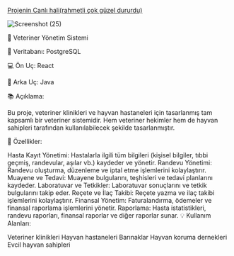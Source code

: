 <a href="[veterinary-management.vercel.app](https://veterinary-management.vercel.app/)" target="_blank">Projenin Canlı hali(rahmetli çok güzel dururdu)</a>

![Screenshot (25)](https://github.com/batuhanlog/Veterinary_Management/assets/82649079/906c56e6-4b53-44fe-8dd3-d921a70d294a)

🚀 Veteriner Yönetim Sistemi

💾 Veritabanı: PostgreSQL

💻 Ön Uç: React

💪 Arka Uç: Java

📚 Açıklama:

Bu proje, veteriner klinikleri ve hayvan hastaneleri için tasarlanmış tam kapsamlı bir veteriner sistemidir. Hem veteriner hekimler hem de hayvan sahipleri tarafından kullanılabilecek şekilde tasarlanmıştır.

🐾 Özellikler:

Hasta Kayıt Yönetimi: Hastalarla ilgili tüm bilgileri (kişisel bilgiler, tıbbi geçmiş, randevular, aşılar vb.) kaydeder ve yönetir.
Randevu Yönetimi: Randevu oluşturma, düzenleme ve iptal etme işlemlerini kolaylaştırır.
Muayene ve Tedavi: Muayene bulgularını, teşhisleri ve tedavi planlarını kaydeder.
Laboratuvar ve Tetkikler: Laboratuvar sonuçlarını ve tetkik bulgularını takip eder.
Reçete ve İlaç Takibi: Reçete yazma ve ilaç takibi işlemlerini kolaylaştırır.
Finansal Yönetim: Faturalandırma, ödemeler ve finansal raporlama işlemlerini yönetir.
Raporlama: Hasta istatistikleri, randevu raporları, finansal raporlar ve diğer raporlar sunar.
💡 Kullanım Alanları:

Veteriner klinikleri
Hayvan hastaneleri
Barınaklar
Hayvan koruma dernekleri
Evcil hayvan sahipleri
